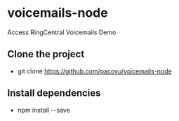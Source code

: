 # voicemails-node
Access RingCentral Voicemails Demo

## Clone the project
* git clone https://github.com/pacovu/voicemails-node

## Install dependencies
* npm install --save

